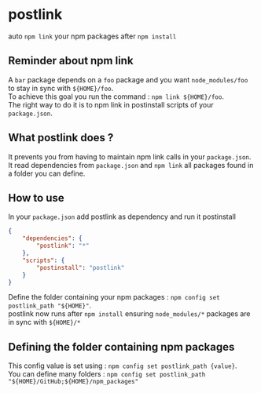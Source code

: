 # postlink

auto `npm link` your npm packages after `npm install`

## Reminder about npm link

A `bar` package depends on a `foo` package and you want `node_modules/foo` to stay in sync with `${HOME}/foo`.  
To achieve this goal you run the command : `npm link ${HOME}/foo`.  
The right way to do it is to npm link in postinstall scripts of your `package.json`.

## What postlink does ?

It prevents you from having to maintain npm link calls in your `package.json`.  
It read dependencies from `package.json` and `npm link` all packages found in a folder you can define.  

## How to use

In your `package.json` add postlink as dependency and run it postinstall

```json
{
    "dependencies": {
        "postlink": "*"
    },
    "scripts": {
        "postinstall": "postlink"
    }
}
```

Define the folder containing your npm packages : `npm config set postlink_path "${HOME}"`.  
postlink now runs after `npm install` ensuring `node_modules/*` packages are in sync with `${HOME}/*`

## Defining the folder containing npm packages

This config value is set using : `npm config set postlink_path {value}`.  
You can define many folders : `npm config set postlink_path "${HOME}/GitHub;${HOME}/npm_packages"` 
